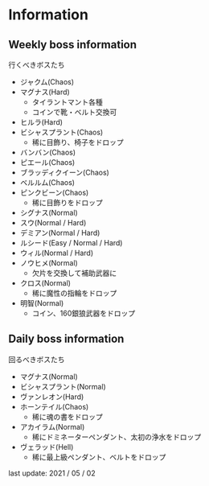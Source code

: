 # Information

## Weekly boss information
行くべきボスたち

* ジャクム(Chaos)
* マグナス(Hard)
	* タイラントマント各種
	* コインで靴・ベルト交換可
* ヒルラ(Hard)
* ビシャスプラント(Chaos)
	* 稀に目飾り、椅子をドロップ
* バンバン(Chaos)
* ピエール(Chaos)
* ブラッディクイーン(Chaos)
* ベルルム(Chaos)
* ピンクビーン(Chaos)
	* 稀に目飾りをドロップ
* シグナス(Normal)
* スウ(Normal / Hard)
* デミアン(Normal / Hard)
* ルシード(Easy / Normal / Hard)
* ウィル(Normal / Hard)
* ノウヒメ(Normal)
	* 欠片を交換して補助武器に
* クロス(Normal)
	* 稀に魔性の指輪をドロップ
* 明智(Normal)
	* コイン、160銀狼武器をドロップ

## Daily boss information
回るべきボスたち

* マグナス(Normal)
* ビシャスプラント(Normal)
* ヴァンレオン(Hard)
* ホーンテイル(Chaos)
	* 稀に魂の書をドロップ
* アカイラム(Normal)
	* 稀にドミネーターペンダント、太初の浄水をドロップ
* ヴェラッド(Hell)
	* 稀に最上級ペンダント、ベルトをドロップ

last update: 2021 / 05 / 02
